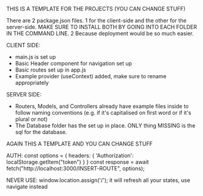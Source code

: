 THIS IS A TEMPLATE FOR THE PROJECTS (YOU CAN CHANGE STUFF)

There are 2 package.json files. 1 for the client-side and the other for the server-side.
MAKE SURE TO INSTALL BOTH BY GOING INTO EACH FOLDER IN THE COMMAND LINE.
2 Because deployment would be so much easier.

CLIENT SIDE:

- main.js is set up
- Basic Header component for navigation set up
- Basic routes set up in app.js
- Example provider (useContext) added, make sure to rename appropriately

SERVER SIDE:

- Routers, Models, and Controllers already have example files inside to follow naming conventions (e.g. if it's capitalised on first word or if it's plural or not)
- The Database folder has the set up in place. ONLY thing MISSING is the sql for the database.

AGAIN THIS A TEMPLATE AND YOU CAN CHANGE STUFF

AUTH:
const options = {
headers: {
'Authorization': localStorage.getItem("token")
}
}
const response = await fetch("http://localhost:3000/INSERT-ROUTE", options);

NEVER USE: window.location.assign('/'); it will refresh all your states, use navigate instead
